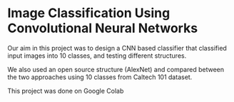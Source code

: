 # Image Classification Using Convolutional Neural Networks

Our aim in this project was to design a CNN  based classifier that classified input images into 10 classes, and testing different structures.

We also used an open source structure (AlexNet) and compared between the two approaches using 10 classes from Caltech 101 dataset.

This project was done on Google Colab
